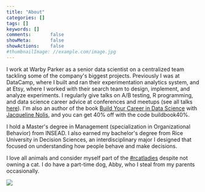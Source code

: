 ```yaml
---
title: "About"
categories: []
tags: []
keywords: []
comments:       false
showMeta:       false
showActions:    false
#thumbnailImage: //example.com/image.jpg
---
```


I work at Warby Parker as a senior data scientist on a centralized team tackling some of the company's biggest projects. Previously I was at DataCamp, where I built and ran their experimentation analytics system, and at Etsy, where I worked with their search team to design, implement, and analyze experiments. I regularly give talks on A/B testing, R programming, and data science career advice at conferences and meetups (see all talks [here](https://hookedondata.org/speaking/)). I'm also an author of the book [Build Your Career in Data Science](https://www.manning.com/books/build-your-career-in-data-science?a_aid=buildcareer&a_bid=76784b6a) with [Jacqueline Nolis](https://jnolis.com/), and you can get 40% off with the code buildbook40%. 

I hold a Master's degree in Management (specialization in Organizational Behavior) from INSEAD. I also earned my bachelor's degree from Rice University in Decision Sciences, an interdisciplinary major I designed that focused on understanding how people behave and make decisions. 

I love all animals and consider myself part of the [#rcatladies](https://twitter.com/hashtag/rcatladies) despite not owning a cat. I do have a part-time dog, Abby, who I steal from my parents occasionally. 

![](/img/abby_picture.jpg)

